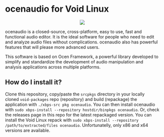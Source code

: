 # ocenaudio for Void Linux

<p align="center"><img src="https://gitea.com/th0razin3/vur/raw/branch/main/srcpkgs/ocenaudio/ocenaudio.png"></p>

ocenaudio is a closed-source, cross-platform, easy to use, fast and functional audio editor. It is the ideal software for people who need to edit and analyze audio files without complications. ocenaudio also has powerful features that will please more advanced users.

This software is based on Ocen Framework, a powerful library developed to simplify and standardize the development of audio manipulation and analysis applications across multiple platforms.

## How do I install it?

Clone this repository, copy/paste the `srcpkgs` directory in your locally cloned `void-packages` repo (repository) and build (repackage) the application with `./xbps-src pkg ocenaudio`. You can then install ocenaudio with `sudo xbps-install --repository hostdir/binpkgs ocenaudio`. Or, check the releases page in this repo for the latest repackaged version. You can install the Void Linux repack with `sudo xbps-install --repository /path/to/extracted/files ocenaudio`. Unfortunatelly, only x86 and x64 versions are available.
